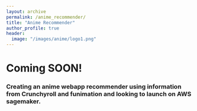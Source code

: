 ```yaml
---
layout: archive
permalink: /anime_recommender/
title: "Anime Recommender"
author_profile: true
header:
  image: "/images/anime/logo1.png"
---
```


# Coming SOON!
### Creating an anime webapp recommender using information from Crunchyroll and funimation and looking to launch on AWS sagemaker.

